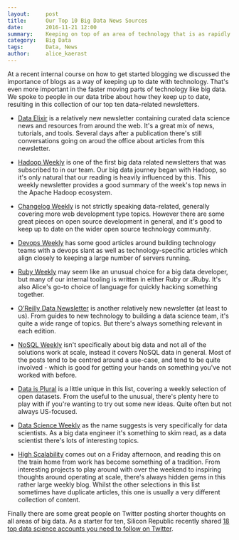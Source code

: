 ```yaml
---
layout:     post
title:      Our Top 10 Big Data News Sources
date:       2016-11-21 12:00
summary:    Keeping on top of an area of technology that is as rapidly moving as the big data ecosystem is hard.  Our data tribe share some of their resources for keeping up to date.
category:   Big Data
tags:       Data, News
author:     alice_kaerast
---
```


At a recent internal course on how to get started blogging we discussed the importance of blogs as a way of keeping up to date with technology.  That's even more important in the faster moving parts of technology like big data.  We spoke to people in our data tribe about how they keep up to date, resulting in this collection of our top ten data-related newsletters.

* [Data Elixir](http://dataelixir.com/) is a relatively new newsletter containing curated data science news and resources from around the web.  It's a great mix of news, tutorials, and tools.  Several days after a publication there's still conversations going on aroud the office about articles from this newsletter.

* [Hadoop Weekly](https://www.hadoopweekly.com/) is one of the first big data related newsletters that was subscribed to in our team.  Our big data journey began with Hadoop, so it's only natural that our reading is heavily influenced by this.  This weekly newsletter provides a good summary of the week's top news in the Apache Hadoop ecosystem.

* [Changelog Weekly](https://changelog.com/weekly) is not strictly speaking data-related, generally covering more web development type topics.  However there are some great pieces on open source development in general, and it's good to keep up to date on the wider open source technology community.

* [Devops Weekly](http://www.devopsweekly.com/) has some good articles around building technology teams with a devops slant as well as technology-specific articles which align closely to keeping a large number of servers running.

* [Ruby Weekly](http://rubyweekly.com/) may seem like an unusual choice for a big data developer, but many of our internal tooling is written in either Ruby or JRuby.  It's also Alice's go-to choice of language for quickly hacking something together.

* [O’Reilly Data Newsletter](http://www.oreilly.com/data/newsletter.html) is another relatively new newsletter (at least to us).  From guides to new technology to building a data science team, it's quite a wide range of topics.  But there's always something relevant in each edition. 

* [NoSQL Weekly](http://www.nosqlweekly.com/) isn't specifically about big data and not all of the solutions work at scale, instead it covers NoSQL data in general.  Most of the posts tend to be centred around a use-case, and tend to be quite involved - which is good for getting your hands on something you've not worked with before.

* [Data is Plural](https://tinyletter.com/data-is-plural) is a little unique in this list, covering a weekly selection of open datasets.  From the useful to the unusual, there's plenty here to play with if you're wanting to try out some new ideas.  Quite often but not always US-focused.

* [Data Science Weekly](https://www.datascienceweekly.org/) as the name suggests is very specifically for data scientists.  As a big data engineer it's something to skim read, as a data scientist there's lots of interesting topics.

* [High Scalability](http://highscalability.com) comes out on a Friday afternoon, and reading this on the train home from work has become something of a tradition.  From interesting projects to play around with over the weekend to inspiring thoughts around operating at scale, there's always hidden gems in this rather large weekly blog.  Whilst the other selections in this list sometimes have duplicate articles, this one is usually a very different collection of content.

Finally there are some great people on Twitter posting shorter thoughts on all areas of big data.  As a starter for ten, Silicon Republic recently shared [18 top data science accounts you need to follow on Twitter](https://www.siliconrepublic.com/business/data-science-women-twitter).